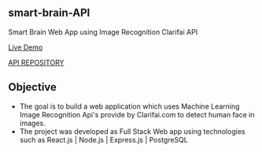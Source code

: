 ## smart-brain-API

Smart Brain Web App using Image Recognition Clarifai API

[Live Demo](https://smart-brain-1992.herokuapp.com/)

[API REPOSITORY](https://github.com/saqlainrasheed/smart-brain-API)

## Objective

- The goal is to build a web application which uses Machine Learning Image Recognition Api's provide by Clarifai.com to detect
  human face in images.
- The project was developed as Full Stack Web app using technologies such as React.js | Node.js | Express.js | PostgreSQL
